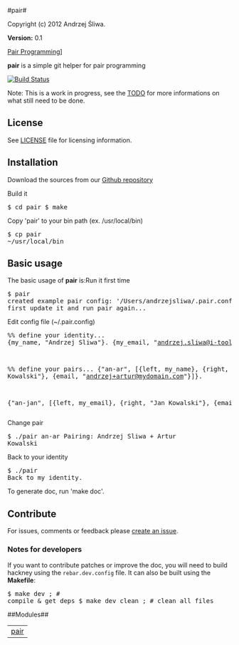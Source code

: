 

#pair#


Copyright (c) 2012 Andrzej Śliwa.

__Version:__ 0.1

[Pair Programming](https://raw.github.com/andrzejsliwa/pair/master/priv/pair_programming.jpg)]

**pair** is a simple git helper for pair programming

[![Build Status](https://secure.travis-ci.org/andrzejsliwa/pair.png?branch=master)](http://travis-ci.org/andrzejsliwa/pair)

Note: This is a work in progress, see the
[TODO](http://github.com/andrzejsliwa/pair/blob/master/TODO.md) for more
informations on what still need to be done.

## License
See [LICENSE](http://github.com/andrzejsliwa/pair/blob/master/LICENSE) file for licensing information.

## Installation

Download the sources from our [Github repository](http://github.com/andrzejsliwa/pair)

Build it<pre>$ cd pair
$ make</pre>

Copy 'pair' to your bin path (ex. /usr/local/bin)<pre>$ cp pair ~/usr/local/bin</pre>

## Basic usage

The basic usage of **pair** is:Run it first time
<pre>$ pair
created example pair config: '/Users/andrzejsliwa/.pair.config'
first update it and run pair again...</pre>

Edit config file (~/.pair.config)<pre>%% define your identity...
{my_name,  "Andrzej Sliwa"}.
{my_email, "andrzej.sliwa@i-tool.eu"}.

%% define your pairs...
{"an-ar",  [{left, my_name}, {right, "Artur Kowalski"},
          {email, "andrzej+artur@mydomain.com"}]}.

{"an-jan", [{left, my_email}, {right, "Jan Kowalski"},
          {email, "andrzej+jan@mydomain.com"}]}.</pre>

Change pair<pre>$ ./pair an-ar
Pairing: Andrzej Sliwa + Artur Kowalski</pre>Back to your identity
<pre>$ ./pair
Back to my identity.</pre>

To generate doc, run 'make doc'.

## Contribute

For issues, comments or feedback please [create an
issue](http://github.com/andrzejsliwa/rebar_proper_plugin/issues).

### Notes for developers

If you want to contribute patches or improve the doc, you will need to
build hackney using the `rebar.dev.config`  file. It can also be built
using the **Makefile**:<pre>$ make dev       ; # compile & get deps
$ make dev_clean ; # clean all files</pre>


##Modules##


<table width="100%" border="0" summary="list of modules">
<tr><td><a href="pair.md" class="module">pair</a></td></tr></table>

